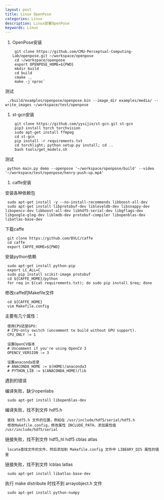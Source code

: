 ```yaml
---
layout: post
title: Linux OpenPose
categories: Linux
description: Linux部署OpenPose
keywords: Linux
---
```


1. OpenPose安装

   ```
    git clone https://github.com/CMU-Perceptual-Computing-Lab/openpose.git ~/workspace/openpose
    cd ~/workspace/openpose
    export OPENPOSE_HOME=${PWD}
    mkdir build
    cd build
    cmake ..
    make -j`nproc`
   ```

测试

   ```
    ./build/examples/openpose/openpose.bin --image_dir examples/media/ --write_images ~/workspace/test/openpose
   ```

1. st-gcn安装

   ```
    git clone https://github.com/yysijie/st-gcn.git st-gcn
    pip3 install torch torchvision
    sudo apt-get install ffmpeg
    cd st-gcn
    pip install -r requirements.txt
    cd torchlight; python setup.py install; cd ..
    bash tools/get_models.sh
   ```

测试

   ```
    python main.py demo --openpose '~/workspace/openpose/build' --video '~/workspace/test/openpose/henry-push-up.mp4'
   ```

1. caffe安装

安装各种依赖包

   ```
    sudo apt-get install -y --no-install-recommends libboost-all-dev
    sudo apt-get install libprotobuf-dev libleveldb-dev libsnappy-dev libopencv-dev libboost-all-dev libhdf5-serial-dev libgflags-dev libgoogle-glog-dev liblmdb-dev protobuf-compiler libopenblas-dev libatlas-base-dev
   ```

下载caffe

   ```
    git clone https://github.com/BVLC/caffe
    cd caffe
    export CAFFE_HOME=${PWD}
   ```

安装python依赖

   ```
    sudo apt-get install python-pip
    export LC_ALL=C
    sudo pip install scikit-image protobuf
    cd ${CAFFE_HOME}/python
    for req in $(cat requirements.txt); do sudo pip install $req; done
   ```

修改caffe的Makefile文件

   ```
    cd ${CAFFE_HOME}
    vim Makefile.config
   ```

主要有几个属性：

   ```
    使用CPU还是GPU: 
    # CPU-only switch (uncomment to build without GPU support).
    CPU_ONLY := 1
    
    设置OpenCV版本
    # Uncomment if you're using OpenCV 3
    OPENCV_VERSION := 3
    
    设置anaconda目录
    # ANACONDA_HOME := $(HOME)/anaconda3
    # PYTHON_LIB := $(ANACONDA_HOME)/lib
   ```

遇到的错误

编译失败，缺少openlabs

   ```
    sudo apt-get install libopenblas-dev
   ```

编译失败，找不到文件 hdf5.h

   ```
    查找 hdf5.h 文件的位置，例如在 /usr/include/hdf5/serial/hdf5.h
    修改Makefile.config，修改属性 INCLUDE_PATH，添加属性值 /usr/include/hdf5/serial
   ```

链接失败，找不到文件 hdf5_hl hdf5 cblas atlas

   ```
    locate查找文件的文件，然后添加到 Makefile.config 文件中 LIBEARY_DIS 属性的值里
   ```

链接失败，找不到文件 lcblas latlas

   ```
    sudo apt-get install libatlas-base-dev
   ```

执行 make distribute 时找不到 arrayobject.h 文件

   ```
    sudo apt-get install python-numpy
   ```

